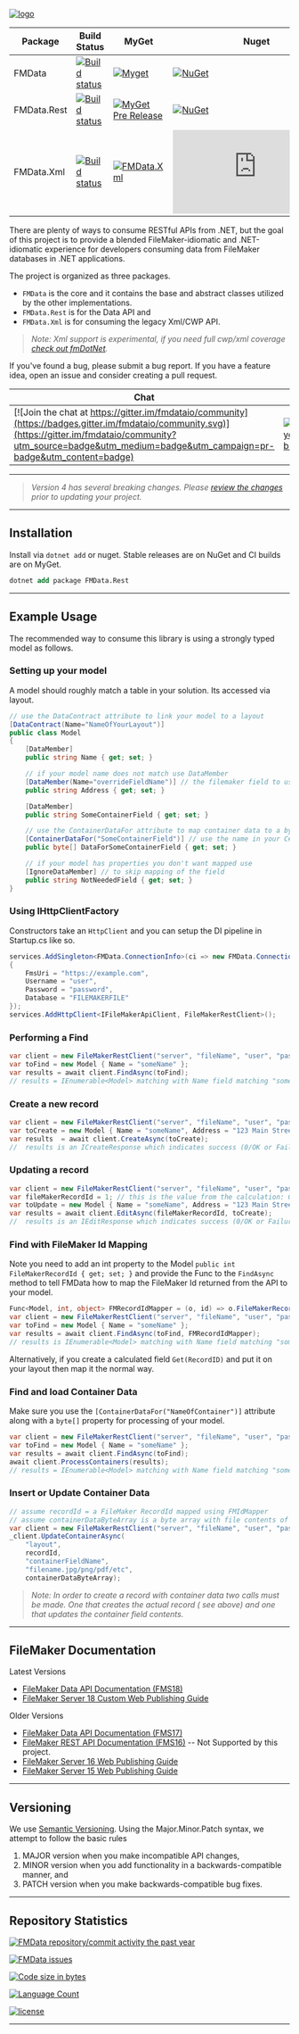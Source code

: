 [![logo](https://repository-images.githubusercontent.com/126491080/72f6dd80-78ac-11e9-9d45-939bae6a8cb5)](https://github.com/fuzzzerd/fmdata)

| Package | Build Status |  MyGet | Nuget |
|---|---|---|---|
| FMData | [![Build status](https://ci.appveyor.com/api/projects/status/nnqby0f5rpcsl3uv?svg=true)](https://ci.appveyor.com/project/fuzzzerd/fmdata) | [![Myget](https://img.shields.io/myget/filemaker/vpre/FMData.svg?style=flat-square)](https://www.myget.org/feed/filemaker/package/nuget/FMData) | [![NuGet](https://buildstats.info/nuget/fmdata)](https://www.nuget.org/packages/FMData/) |
| FMData.Rest | [![Build status](https://ci.appveyor.com/api/projects/status/nnqby0f5rpcsl3uv?svg=true)](https://ci.appveyor.com/project/fuzzzerd/fmdata) | [![MyGet Pre Release](https://img.shields.io/myget/filemaker/vpre/FMData.Rest.svg?style=flat-square)](https://www.myget.org/feed/filemaker/package/nuget/FMData.Rest) | [![NuGet](https://buildstats.info/nuget/fmdata.rest)](https://www.nuget.org/packages/FMData.Rest/) |
| FMData.Xml  | [![Build status](https://ci.appveyor.com/api/projects/status/nnqby0f5rpcsl3uv?svg=true)](https://ci.appveyor.com/project/fuzzzerd/fmdata) | [![FMData.Xml](https://img.shields.io/myget/filemaker/vpre/FMData.Xml.svg?style=flat-square)](https://www.myget.org/feed/filemaker/package/nuget/FMData.Xml/) | [![NuGet](https://buildstats.info/nuget/fmdata.xml)](https://www.nuget.org/packages/FMData.Xml/) |

There are plenty of ways to consume RESTful APIs from .NET, but the goal of this project is to provide a blended FileMaker-idiomatic and .NET-idiomatic experience for developers consuming data from FileMaker databases in .NET applications.

The project is organized as three packages.

- `FMData` is the core and it contains the base and abstract classes utilized by the other implementations.
- `FMData.Rest` is for the Data API and
- `FMData.Xml` is for consuming the legacy Xml/CWP API.

> *Note: Xml support is experimental, if you need full cwp/xml coverage [check out fmDotNet](https://github.com/fuzzzerd/fmdotnet).*

If you've found a bug, please submit a bug report. If you have a feature idea, open an issue and consider creating a pull request.

| Chat | Tests | Grade | Activity | License |
| ---- | ---- | ---- | ---- | ---- |
| [![Join the chat at https://gitter.im/fmdataio/community](https://badges.gitter.im/fmdataio/community.svg)](https://gitter.im/fmdataio/community?utm_source=badge&utm_medium=badge&utm_campaign=pr-badge&utm_content=badge)| [![AppVeyor tests branch](https://img.shields.io/appveyor/tests/fuzzzerd/fmdata/dev.svg?style=flat-square)](https://ci.appveyor.com/project/fuzzzerd/fmdata/build/tests) | [![CodeFactor](https://www.codefactor.io/repository/github/fuzzzerd/fmdata/badge)](https://www.codefactor.io/repository/github/fuzzzerd/fmdata) | [![FMData repository/commit activity](https://img.shields.io/github/commit-activity/w/fuzzzerd/fmdata.svg?style=flat-square)](https://github.com/fuzzzerd/fmdata/commits/master)|[![license](https://img.shields.io/github/license/fuzzzerd/fmdata.svg?style=flat-square)](https://github.com/fuzzzerd/fmdata/blob/master/LICENSE) |

-----
> *Version 4 has several breaking changes. Please [review the changes](https://github.com/fuzzzerd/fmdata/milestone/5?closed=1) prior to updating your project.*
-----

## Installation

Install via `dotnet add` or nuget. Stable releases are on NuGet and CI builds are on MyGet.

```ps
dotnet add package FMData.Rest
```

-----

## Example Usage

The recommended way to consume this library is using a strongly typed model as follows.

### Setting up your model

A model should roughly match a table in your solution. Its accessed via layout.

```csharp
// use the DataContract attribute to link your model to a layout
[DataContract(Name="NameOfYourLayout")]
public class Model
{
    [DataMember]
    public string Name { get; set; }

    // if your model name does not match use DataMember
    [DataMember(Name="overrideFieldName")] // the filemaker field to use
    public string Address { get; set; }

    [DataMember]
    public string SomeContainerField { get; set; }

    // use the ContainerDataFor attribute to map container data to a byte[]
    [ContainerDataFor("SomeContainerField")] // use the name in your C# model
    public byte[] DataForSomeContainerField { get; set; }

    // if your model has properties you don't want mapped use
    [IgnoreDataMember] // to skip mapping of the field
    public string NotNeededField { get; set; }
}
```

### Using IHttpClientFactory

Constructors take an `HttpClient` and you can setup the DI pipeline in Startup.cs like so.

```csharp
services.AddSingleton<FMData.ConnectionInfo>(ci => new FMData.ConnectionInfo
{
    FmsUri = "https://example.com",
    Username = "user",
    Password = "password",
    Database = "FILEMAKERFILE"
});
services.AddHttpClient<IFileMakerApiClient, FileMakerRestClient>();
```

### Performing a Find

```csharp
var client = new FileMakerRestClient("server", "fileName", "user", "pass"); // without .fmp12
var toFind = new Model { Name = "someName" };
var results = await client.FindAsync(toFind);
// results = IEnumerable<Model> matching with Name field matching "someName" as a FileMaker Findrequest.
```

### Create a new record

```csharp
var client = new FileMakerRestClient("server", "fileName", "user", "pass"); // without .fmp12
var toCreate = new Model { Name = "someName", Address = "123 Main Street" };
var results  = await client.CreateAsync(toCreate);
//  results is an ICreateResponse which indicates success (0/OK or Failure with FMS code/message)
```

### Updating a record

```csharp
var client = new FileMakerRestClient("server", "fileName", "user", "pass"); // without .fmp12
var fileMakerRecordId = 1; // this is the value from the calculation: Get(RecordID)
var toUpdate = new Model { Name = "someName", Address = "123 Main Street" };
var results = await client.EditAsync(fileMakerRecordId, toCreate);
//  results is an IEditResponse which indicates success (0/OK or Failure with FMS code/message)
```

### Find with FileMaker Id Mapping

Note you need to add an int property to the Model `public int FileMakerRecordId { get; set; }` and provide the Func to the `FindAsync` method to tell FMData how to map the FileMaker Id returned from the API to your model.

```csharp
Func<Model, int, object> FMRecordIdMapper = (o, id) => o.FileMakerRecordId = id;
var client = new FileMakerRestClient("server", "fileName", "user", "pass"); // without .fmp12
var toFind = new Model { Name = "someName" };
var results = await client.FindAsync(toFind, FMRecordIdMapper);
// results is IEnumerable<Model> matching with Name field matching "someName" as a FileMaker Findrequest.
```

Alternatively, if you create a calculated field `Get(RecordID)` and put it on your layout then map it the normal way.

### Find and load Container Data

Make sure you use the `[ContainerDataFor("NameOfContainer")]` attribute along with a `byte[]` property for processing of your model.

```csharp
var client = new FileMakerRestClient("server", "fileName", "user", "pass"); // without .fmp12
var toFind = new Model { Name = "someName" };
var results = await client.FindAsync(toFind);
await client.ProcessContainers(results);
// results = IEnumerable<Model> matching with Name field matching "someName" as a FileMaker Findrequest.
```

### Insert or Update Container Data

```csharp
// assume recordId = a FileMaker RecordId mapped using FMIdMapper
// assume containerDataByteArray is a byte array with file contents of some sort
var client = new FileMakerRestClient("server", "fileName", "user", "pass"); // without .fmp12
_client.UpdateContainerAsync(
    "layout",
    recordId,
    "containerFieldName",
    "filename.jpg/png/pdf/etc",
    containerDataByteArray);
```

> *Note: In order to create a record with container data two calls must be made. One that creates the actual record ( see above) and one that updates the container field contents.*

-----

## FileMaker Documentation

Latest Versions

- [FileMaker Data API Documentation (FMS18)](https://fmhelp.filemaker.com/docs/18/en/dataapi/)
- [FileMaker Server 18 Custom Web Publishing Guide](https://fmhelp.filemaker.com/docs/18/en/fms18_cwp_guide.pdf)

Older Versions

- [FileMaker Data API Documentation (FMS17)](https://fmhelp.filemaker.com/docs/17/en/dataapi/)
- [FileMaker REST API Documentation (FMS16)](https://fmhelp.filemaker.com/docs/16/en/restapi/) -- Not Supported by this project.
- [FileMaker Server 16 Web Publishing Guide](https://fmhelp.filemaker.com/docs/16/en/fms16_cwp_guide.pdf)
- [FileMaker Server 15 Web Publishing Guide](https://fmhelp.filemaker.com/docs/15/en/fms15_cwp_guide.pdf)

-----

## Versioning

We use [Semantic Versioning](http://semver.org/). Using the Major.Minor.Patch syntax, we attempt to follow the basic rules

 1. MAJOR version when you make incompatible API changes,
 2. MINOR version when you add functionality in a backwards-compatible manner, and
 3. PATCH version when you make backwards-compatible bug fixes.

-----

## Repository Statistics

[![FMData repository/commit activity the past year](https://img.shields.io/github/commit-activity/y/fuzzzerd/fmdata.svg?style=flat-square)](https://github.com/fuzzzerd/fmdata/commits/master)

[![FMData issues](https://img.shields.io/github/issues/fuzzzerd/fmdata.svg?style=flat-square)](https://github.com/fuzzzerd/fmdata/issues)

[![Code size in bytes](https://img.shields.io/github/languages/code-size/fuzzzerd/fmdata.svg?style=flat-square)](https://github.com/fuzzzerd/fmdata/commits/master)

[![Language Count](https://img.shields.io/github/languages/count/fuzzzerd/fmdata.svg?style=flat-square)](https://github.com/fuzzzerd/fmdata/commits/master)

[![license](https://img.shields.io/github/license/fuzzzerd/fmdata.svg?style=flat-square)](https://github.com/fuzzzerd/fmdata/blob/master/LICENSE)

-----

